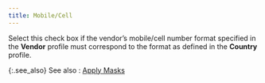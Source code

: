 ```yaml
---
title: Mobile/Cell
---
```



Select this check box if the vendor’s mobile/cell number format specified  in the **Vendor** profile must correspond  to the format as defined in the **Country**  profile.


{:.see_also}
See also
: [Apply  Masks](JavaScript:RelatedTopics1.Click())
